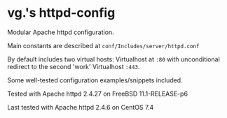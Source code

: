 # vg.'s httpd-config
Modular Apache httpd configuration.

Main constants are described at `conf/Includes/server/httpd.conf`

By default includes two virtual hosts: Virtualhost at `:80` with unconditional redirect to the second 'work' Virtualhost `:443`.

Some well-tested configuration examples/snippets included.

Tested with Apache httpd 2.4.27 on FreeBSD 11.1-RELEASE-p6

Last tested with Apache httpd 2.4.6 on CentOS 7.4

